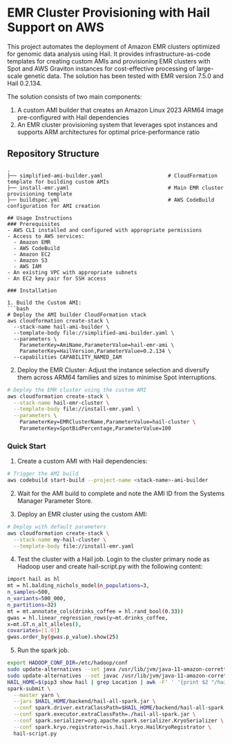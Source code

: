 # EMR Cluster Provisioning with Hail Support on AWS

This project automates the deployment of Amazon EMR clusters optimized for genomic data analysis using Hail. It provides infrastructure-as-code templates for creating custom AMIs and provisioning EMR clusters with Spot and AWS Graviton instances for cost-effective processing of large-scale genetic data. The solution has been tested with EMR version 7.5.0 and Hail 0.2.134.

The solution consists of two main components:
1. A custom AMI builder that creates an Amazon Linux 2023 ARM64 image pre-configured with Hail dependencies
2. An EMR cluster provisioning system that leverages spot instances and supports ARM architectures for optimal price-performance ratio

## Repository Structure
```
.
├── simplified-ami-builder.yaml                     # CloudFormation template for building custom AMIs
├── install-emr.yaml                                # Main EMR cluster provisioning template
├── buildspec.yml                                   # AWS CodeBuild configuration for AMI creation

## Usage Instructions
### Prerequisites
- AWS CLI installed and configured with appropriate permissions
- Access to AWS services:
  - Amazon EMR
  - AWS CodeBuild
  - Amazon EC2
  - Amazon S3
  - AWS IAM
- An existing VPC with appropriate subnets
- An EC2 key pair for SSH access

### Installation

1. Build the Custom AMI:
```bash
# Deploy the AMI builder CloudFormation stack
aws cloudformation create-stack \
  --stack-name hail-ami-builder \
  --template-body file://simplified-ami-builder.yaml \
  --parameters \
    ParameterKey=AmiName,ParameterValue=hail-emr-ami \
    ParameterKey=HailVersion,ParameterValue=0.2.134 \
  --capabilities CAPABILITY_NAMED_IAM
```

2. Deploy the EMR Cluster:
Adjust the instance selection and diversify them across ARM64 families and sizes to minimise Spot interruptions.
```bash
# Deploy the EMR cluster using the custom AMI
aws cloudformation create-stack \
  --stack-name hail-emr-cluster \
  --template-body file://install-emr.yaml \
  --parameters \
    ParameterKey=EMRClusterName,ParameterValue=hail-cluster \
    ParameterKey=SpotBidPercentage,ParameterValue=100
```

### Quick Start
1. Create a custom AMI with Hail dependencies:
```bash
# Trigger the AMI build
aws codebuild start-build --project-name <stack-name>-ami-builder
```

2. Wait for the AMI build to complete and note the AMI ID from the Systems Manager Parameter Store.

3. Deploy an EMR cluster using the custom AMI:
```bash
# Deploy with default parameters
aws cloudformation create-stack \
  --stack-name my-hail-cluster \
  --template-body file://install-emr.yaml
```

4. Test the cluster with a Hail job. Login to the cluster primary node as Hadoop user and create hail-script.py with the following content:
```bash
import hail as hl
mt = hl.balding_nichols_model(n_populations=3,
n_samples=500,
n_variants=500_000,
n_partitions=32)
mt = mt.annotate_cols(drinks_coffee = hl.rand_bool(0.33))
gwas = hl.linear_regression_rows(y=mt.drinks_coffee,
x=mt.GT.n_alt_alleles(),
covariates=[1.0])
gwas.order_by(gwas.p_value).show(25)
```

5. Run the spark job.

```bash
export HADOOP_CONF_DIR=/etc/hadoop/conf
sudo update-alternatives --set java /usr/lib/jvm/java-11-amazon-corretto.aarch64/bin/java
sudo update-alternatives --set javac /usr/lib/jvm/java-11-amazon-corretto.aarch64/bin/javac
HAIL_HOME=$(pip3 show hail | grep Location | awk -F' ' '{print $2 "/hail"}')
spark-submit \
  --master yarn \
  --jars $HAIL_HOME/backend/hail-all-spark.jar \
  --conf spark.driver.extraClassPath=$HAIL_HOME/backend/hail-all-spark.jar \
  --conf spark.executor.extraClassPath=./hail-all-spark.jar \
  --conf spark.serializer=org.apache.spark.serializer.KryoSerializer \
  --conf spark.kryo.registrator=is.hail.kryo.HailKryoRegistrator \
  hail-script.py
  ```
